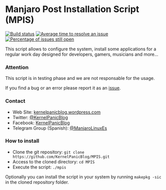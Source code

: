 # Manjaro Post Installation Script (MPIS)

[![Build status](https://ci.appveyor.com/api/projects/status/32or2uaywy3uh2qt/branch/master?svg=true)](https://ci.appveyor.com/project/harrinsoft/mpis/branch/master) [![Average time to resolve an issue](http://isitmaintained.com/badge/resolution/KernelPanicBlog/MPIS.svg)](http://isitmaintained.com/project/KernelPanicBlog/MPIS "Average time to resolve an issue") [![Percentage of issues still open](http://isitmaintained.com/badge/open/KernelPanicBlog/MPIS.svg)](http://isitmaintained.com/project/KernelPanicBlog/MPIS "Percentage of issues still open")

This script allows to configure the system, install some applications for a regular work day designed for developers, gamers, musicians and more...

### Attention

This script is in testing phase and we are not responsable for the usage.

If you find a bug or an error please report it as an [issue](https://github.com/KernelPanicBlog/MPIS/issues/).

### Contact

- Web Site: [kernelpanicblog.wordpress.com](https://kernelpanicblog.wordpress.com/)
- Twitter: [@KernelPanicBlog](https://twitter.com/KernelPanicBlog)
- Facebook: [KernelPanicBlog](https://www.facebook.com/pages/Kernel-Panic-Blog/)
- Telegram Group (Spanish): [@ManjaroLinuxEs](https://telegram.me/manjarolinuxes)

### How to install

- Clone the git repository: `git clone https://github.com/KernelPanicBlog/MPIS.git`
- Access to the cloned directory: `cd MPIS`
- Execute the script: `./mpis`

Optionally you can install the script in your system by running `makepkg -sic` in the cloned repository folder.
